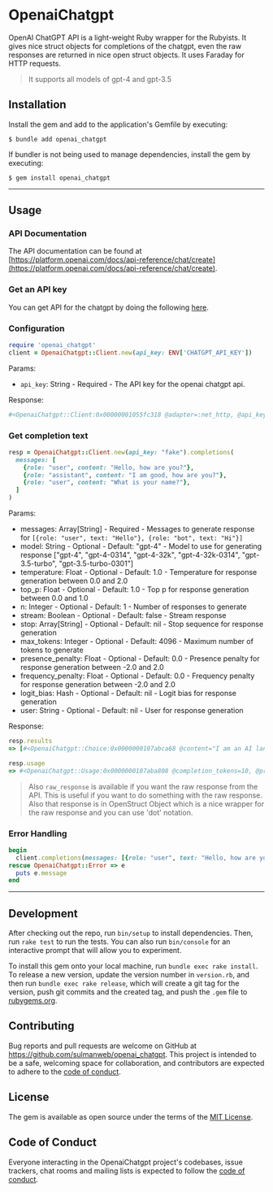 # OpenaiChatgpt

OpenAI ChatGPT API is a light-weight Ruby wrapper for the Rubyists. It gives nice struct objects for completions of the chatgpt, even the raw responses are returned in nice open struct objects. It uses Faraday for HTTP requests.

> It supports all models of gpt-4 and gpt-3.5

## Installation

Install the gem and add to the application's Gemfile by executing:

    $ bundle add openai_chatgpt

If bundler is not being used to manage dependencies, install the gem by executing:

    $ gem install openai_chatgpt

---

## Usage

### API Documentation

The API documentation can be found at [https://platform.openai.com/docs/api-reference/chat/create](https://platform.openai.com/docs/api-reference/chat/create).

### Get an API key
You can get API for the chatgpt by doing the following [here](https://platform.openai.com/account/api-keys).

### Configuration

```ruby
require 'openai_chatgpt'
client = OpenaiChatgpt::Client.new(api_key: ENV['CHATGPT_API_KEY'])
```
Params:
- `api_key`: String - Required - The API key for the openai chatgpt api.

Response:
```ruby
#<OpenaiChatgpt::Client:0x00000001055fc318 @adapter=:net_http, @api_key="YOUR_API_KEY", @stubs=nil>
```

### Get completion text

```ruby
resp = OpenaiChatgpt::Client.new(api_key: "fake").completions(
  messages: [
    {role: "user", content: "Hello, how are you?"},
    {role: "assistant", content: "I am good, how are you?"},
    {role: "user", content: "What is your name?"},
  ]
)
```
Params:
- messages: Array[String] - Required - Messages to generate response for
   `[{role: "user", text: "Hello"}, {role: "bot", text: "Hi"}]`
- model: String - Optional - Default: "gpt-4" - Model to use for generating response
   ["gpt-4", "gpt-4-0314", "gpt-4-32k", "gpt-4-32k-0314", "gpt-3.5-turbo", "gpt-3.5-turbo-0301"]
- temperature: Float - Optional - Default: 1.0 - Temperature for response generation between 0.0 and 2.0
- top_p: Float - Optional - Default: 1.0 - Top p for response generation between 0.0 and 1.0
- n: Integer - Optional - Default: 1 - Number of responses to generate
- stream: Boolean - Optional - Default: false - Stream response
- stop: Array[String] - Optional - Default: nil - Stop sequence for response generation
- max_tokens: Integer - Optional - Default: 4096 - Maximum number of tokens to generate
- presence_penalty: Float - Optional - Default: 0.0 - Presence penalty for response generation between -2.0 and 2.0
- frequency_penalty: Float - Optional - Default: 0.0 - Frequency penalty for response generation between
   -2.0 and 2.0
- logit_bias: Hash - Optional - Default: nil - Logit bias for response generation
- user: String - Optional - Default: nil - User for response generation

Response:
```ruby
resp.results
=> [#<OpenaiChatgpt::Choice:0x0000000107abca68 @content="I am an AI language model created by Open", @index=0, @role="assistant">]
```
```ruby
resp.usage
=> #<OpenaiChatgpt::Usage:0x0000000107aba808 @completion_tokens=10, @prompt_tokens=36, @total_tokens=46>
```

> Also `raw_response` is available if you want the raw response from the API. This is useful if you want to do something with the raw response. Also that response is in OpenStruct Object which is a nice wrapper for the raw response and you can use 'dot' notation.

### Error Handling

```ruby
begin
  client.completions(messages: [{role: "user", text: "Hello, how are you?"}]) # this should be content instead of text
rescue OpenaiChatgpt::Error => e
  puts e.message
end
```

---

## Development

After checking out the repo, run `bin/setup` to install dependencies. Then, run `rake test` to run the tests. You can also run `bin/console` for an interactive prompt that will allow you to experiment.

To install this gem onto your local machine, run `bundle exec rake install`. To release a new version, update the version number in `version.rb`, and then run `bundle exec rake release`, which will create a git tag for the version, push git commits and the created tag, and push the `.gem` file to [rubygems.org](https://rubygems.org).

## Contributing

Bug reports and pull requests are welcome on GitHub at https://github.com/sulmanweb/openai_chatgpt. This project is intended to be a safe, welcoming space for collaboration, and contributors are expected to adhere to the [code of conduct](https://github.com/sulmanweb/openai_chatgpt/blob/main/CODE_OF_CONDUCT.md).

## License

The gem is available as open source under the terms of the [MIT License](https://opensource.org/licenses/MIT).

## Code of Conduct

Everyone interacting in the OpenaiChatgpt project's codebases, issue trackers, chat rooms and mailing lists is expected to follow the [code of conduct](https://github.com/sulmanweb/openai_chatgpt/blob/main/CODE_OF_CONDUCT.md).
